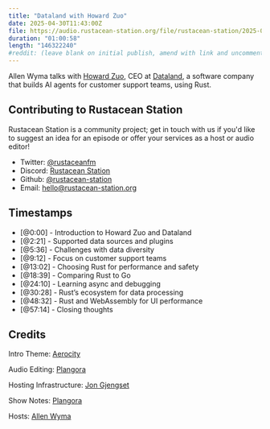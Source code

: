 ```yaml
---
title: "Dataland with Howard Zuo"
date: 2025-04-30T11:43:00Z
file: https://audio.rustacean-station.org/file/rustacean-station/2025-04-30-howard-zuo.mp3
duration: "01:00:58"
length: "146322240"
#reddit: (leave blank on initial publish, amend with link and uncomment this line after Reddit thread has been posted)
---
```

Allen Wyma talks with [Howard Zuo](https://github.com/hzuo), CEO at [Dataland](https://dataland.io/), a software company that builds AI agents for customer support teams, using Rust.

## Contributing to Rustacean Station

Rustacean Station is a community project; get in touch with us if you'd like to suggest an idea for an episode or offer your services as a host or audio editor!

- Twitter: [@rustaceanfm](https://twitter.com/rustaceanfm)
- Discord: [Rustacean Station](https://discord.gg/cHc3Gyc)
- Github: [@rustacean-station](https://github.com/rustacean-station/)
- Email: [hello@rustacean-station.org](mailto:hello@rustacean-station.org)

## Timestamps
- [@0:00] - Introduction to Howard Zuo and Dataland
- [@2:21] - Supported data sources and plugins
- [@5:36] - Challenges with data diversity
- [@9:12] - Focus on customer support teams
- [@13:02] - Choosing Rust for performance and safety
- [@18:39] - Comparing Rust to Go
- [@24:10] - Learning async and debugging
- [@30:28] - Rust’s ecosystem for data processing
- [@48:32] - Rust and WebAssembly for UI performance
- [@57:14] - Closing thoughts

## Credits
Intro Theme: [Aerocity](https://twitter.com/AerocityMusic)

Audio Editing: [Plangora](https://twitter.com/plangora)

Hosting Infrastructure: [Jon Gjengset](https://thesquareplanet.com/)

Show Notes: [Plangora](https://twitter.com/plangora)

Hosts: [Allen Wyma](https://twitter.com/allenwyma)
